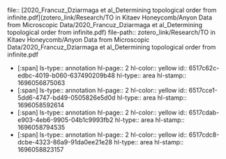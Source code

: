 file:: [2020_Francuz_Dziarmaga et al_Determining topological order from infinite.pdf](zotero_link/Research/TO in Kitaev Honeycomb/Anyon Data from Microscopic Data/2020_Francuz_Dziarmaga et al_Determining topological order from infinite.pdf)
file-path:: zotero_link/Research/TO in Kitaev Honeycomb/Anyon Data from Microscopic Data/2020_Francuz_Dziarmaga et al_Determining topological order from infinite.pdf

- [:span]
  ls-type:: annotation
  hl-page:: 2
  hl-color:: yellow
  id:: 6517c62c-edbc-4019-b060-637490209b48
  hl-type:: area
  hl-stamp:: 1696056875063
- [:span]
  ls-type:: annotation
  hl-page:: 2
  hl-color:: yellow
  id:: 6517cce1-5dd6-4747-bd49-0505826e5d0d
  hl-type:: area
  hl-stamp:: 1696058592614
- [:span]
  ls-type:: annotation
  hl-page:: 2
  hl-color:: yellow
  id:: 6517cdab-e903-4eb6-9905-04b1c9993fb2
  hl-type:: area
  hl-stamp:: 1696058794535
- [:span]
  ls-type:: annotation
  hl-page:: 2
  hl-color:: yellow
  id:: 6517cdc8-dcbe-4323-86a9-91da0ee21e28
  hl-type:: area
  hl-stamp:: 1696058823157